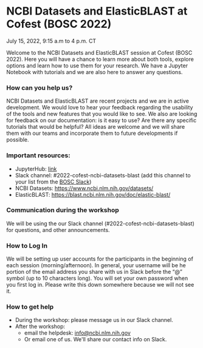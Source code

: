 # NCBI Datasets and ElasticBLAST at Cofest (BOSC 2022)
July 15, 2022, 9:15 a.m to 4 p.m. CT

Welcome to the NCBI Datasets and ElasticBLAST session at Cofest (BOSC 2022). Here you will have a chance to learn more about both tools, explore options and learn how to use them for your research. We have a Jupyter Notebook with tutorials and we are also here to answer any questions.

### How can you help us? 
NCBI Datasets and ElasticBLAST are recent projects and we are in active development. We would love to hear your feedback regarding the usability of the tools and new features that you would like to see. We also are looking for feedback on our documentation: is it easy to use? Are there any specific tutorials that would be helpful?
All ideas are welcome and we will share them with our teams and incorporate them to future developments if possible. 

### Important resources: 

- JupyterHub: [link]( https://codeathon.ncbi.nlm.nih.gov/hub/ )
- Slack channel: #2022-cofest-ncbi-datasets-blast (add this channel to your list from the [BOSC Slack](https://join.slack.com/t/obf-bosc/shared_invite/zt-n5ur1gsj-z2C~69_4lYTFPg5tbWA8Ew))  
- NCBI Datasets:  https://www.ncbi.nlm.nih.gov/datasets/  
- ElasticBLAST: https://blast.ncbi.nlm.nih.gov/doc/elastic-blast/  

### Communication during the workshop
We will be using the our Slack channel (#2022-cofest-ncbi-datasets-blast) for questions, and other announcements.


### How to Log In
We will be setting up user accounts for the participants in the beginning of each session (morning/afternoon). In general, your username will be he portion of the email address you share with us in Slack before the “@” symbol (up to 10 characters long). You will set your own password when you first log in. Please write this down somewhere because we will not see it.


### How to get help
- During the workshop: please message us in our Slack channel. 
- After the workshop: 
  - email the helpdesk: info@ncbi.nlm.nih.gov
  - Or email one of us. We'll share our contact info on Slack.
